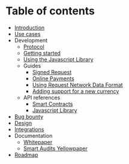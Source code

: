 # Table of contents

* [Introduction](README.md)
* [Use cases](use-cases.md)
* Development
  * [Protocol](development/protocol.md)
  * [Getting started](development/getting-started.md)
  * [Using the Javascript Library](development/using-the-javascript-library.md)
  * Guides
    * [Signed Request](development/guides/signed-request.md)
    * [Online Payments](development/guides/online-payments.md)
    * [Using Request Network Data Format](development/guides/using-request-network-data-format.md)
    * [Adding support for a new currency](development/guides/adding-support-for-a-new-currency.md)
  * API references
    * [Smart Contracts](https://docs-smart-contracts.request.network/)
    * [Javascript Library](https://docs-js-lib.request.network/)
* [Bug bounty](bug-bounty.md)
* [Design](design.md)
* [Integrations](integrations.md)
* Documentation
  * [Whitepaper](http://google.in)
  * [Smart Audits Yellowpaper](https://request.network/assets/pdf/request_yellowpaper_smart_audits.pdf)
* [Roadmap](roadmap.md)

